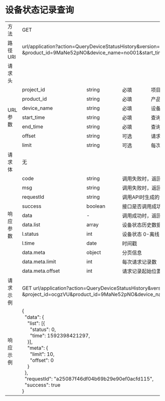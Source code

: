 # **设备状态记录查询**  

<table style="text-align: left">

<tr><td >方法</td><td colspan="4">GET</td></tr>
<tr><td>路径URI</td><td colspan="4">url/application?action=QueryDeviceStatusHistory&version=1&project_id=ocgzVU
&product_id=9MaNe52pNO&device_name=no001&start_time=1592795951065&end_time=1592795971065
</td></tr>
<tr><td>请求头</td><td colspan="4"> </td></tr>

<tr><td rowspan="7">URL参数</td><td>project_id</td><td>string</td><td>必填</td><td>项目id</td></tr>
<tr><td>product_id</td><td>string</td><td>必填</td><td>产品ID</td></tr>
<tr><td>device_name</td><td>string</td><td>必填</td><td>设备名称</td></tr>
<tr><td>start_time</td><td>string</td><td>必填</td><td>查询起始时间，毫秒时间戳</td></tr>
<tr><td>end_time</td><td>string</td><td>必填</td><td>查询结束时间，毫秒时间戳</td></tr>
<tr><td>offset</td><td>string</td><td>可选</td><td>请求起始位置，默认0</td></tr>
<tr><td>limit</td><td>string</td><td>可选</td><td>每次请求记录数，默认10, 范围[1, 100]</td></tr>

<tr><td>请求体</td><td colspan="4">无</td></tr>

<tr><td rowspan="11">响应参数</td><td>code</td><td>string</td><td colspan="2">调用失败时，返回的错误码</td></tr>
<tr><td>msg</td><td>string</td><td colspan="2">调用失败时，返回的错误信息</td></tr>
<tr><td>requestId</td><td>string</td><td colspan="2">调用API时生成的请求标识</td></tr>
<tr><td>success</td><td>boolean</td><td colspan="2">接口是否调用成功</td></tr>
<tr><td>data</td><td>-</td><td colspan="2">调用成功时，返回的业务数据</td></tr>
<tr><td>data.list</td><td>array</td><td colspan="2">设备状态历史数据集合，如下的l表示 list 数组的单个对象标识</td></tr>
<tr><td>l.status</td><td>int</td><td colspan="2">设备状态 0-离线 1-在线</td></tr>
<tr><td>l.time</td><td>date</td><td colspan="2">时间戳</td></tr>
<tr><td>data.meta</td><td>object</td><td colspan="2">分页信息</td></tr>
<tr><td>data.meta.limit</td><td>int</td><td colspan="2">每次请求记录数</td></tr>
<tr><td>data.meta.offset</td><td>int</td><td colspan="2">请求记录起始位置</td></tr>

<tr><td>请求示例</td><td colspan="4">GET url/application?action=QueryDeviceStatusHistory&version=1
&project_id=ocgzVU&product_id=9MaNe52pNO&device_name=no001&start_time=1592795951065&end_time=1592795971065
</td></tr>
<tr><td>响应示例</td>
<td colspan="4">
    {   <br>
        &nbsp;&nbsp;"data": {   <br>
            &nbsp;&nbsp;&nbsp;&nbsp;"list": [{  <br>
                &nbsp;&nbsp;&nbsp;&nbsp;&nbsp;&nbsp;"status": 0,    <br>
                &nbsp;&nbsp;&nbsp;&nbsp;&nbsp;&nbsp;"time": 1592398421297,  <br>
            &nbsp;&nbsp;&nbsp;&nbsp;}], <br>
            &nbsp;&nbsp;&nbsp;&nbsp;"meta": {   <br>
                &nbsp;&nbsp;&nbsp;&nbsp;&nbsp;&nbsp;"limit": 10,    <br>
                &nbsp;&nbsp;&nbsp;&nbsp;&nbsp;&nbsp;"offset": 0 <br>
            &nbsp;&nbsp;&nbsp;&nbsp;}   <br>
        &nbsp;&nbsp;},  <br>
        &nbsp;&nbsp;"requestId": "a25087f46df04b69b29e90ef0acfd115",    <br>
        &nbsp;&nbsp;"success": true <br>
    }

</td>
</tr>

</table>
